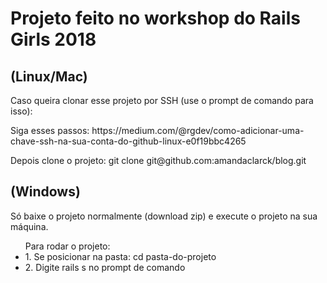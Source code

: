 <h1>Projeto feito no workshop do Rails Girls 2018</h1>

<h2>(Linux/Mac) </h2>
<p>Caso queira clonar esse projeto por SSH (use o prompt de comando para isso):</p>
<p> Siga esses passos: https://medium.com/@rgdev/como-adicionar-uma-chave-ssh-na-sua-conta-do-github-linux-e0f19bbc4265</p>
<p>Depois clone o projeto: git clone git@github.com:amandaclarck/blog.git</p>

<h2>(Windows)</h2>
<p>Só baixe o projeto normalmente (download zip) e execute o projeto na sua máquina.</p>
<ul>Para rodar o projeto:
  <li>1. Se posicionar na pasta: cd pasta-do-projeto</li>
  <li>2. Digite rails s no prompt de comando</li>
 </ul>

